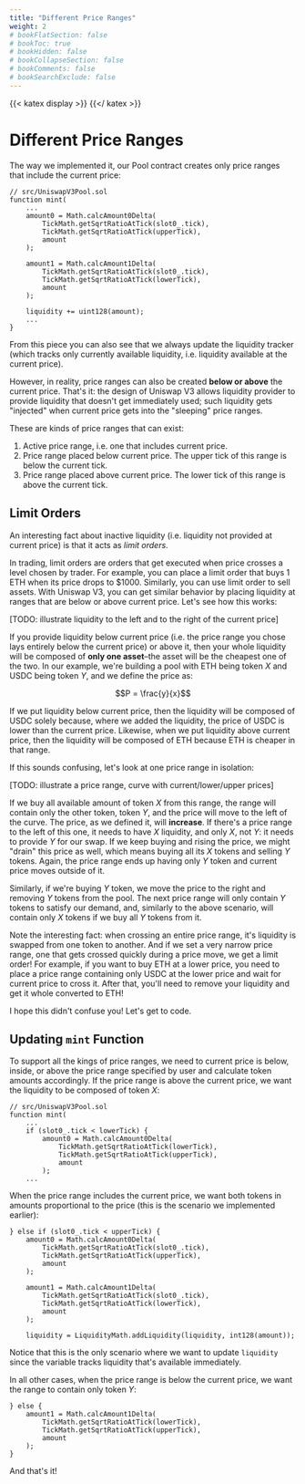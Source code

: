 ```yaml
---
title: "Different Price Ranges"
weight: 2
# bookFlatSection: false
# bookToc: true
# bookHidden: false
# bookCollapseSection: false
# bookComments: false
# bookSearchExclude: false
---
```


{{< katex display >}} {{</ katex >}}

# Different Price Ranges

The way we implemented it, our Pool contract creates only price ranges that include the current price:
```solidity
// src/UniswapV3Pool.sol
function mint(
    ...
    amount0 = Math.calcAmount0Delta(
        TickMath.getSqrtRatioAtTick(slot0_.tick),
        TickMath.getSqrtRatioAtTick(upperTick),
        amount
    );

    amount1 = Math.calcAmount1Delta(
        TickMath.getSqrtRatioAtTick(slot0_.tick),
        TickMath.getSqrtRatioAtTick(lowerTick),
        amount
    );

    liquidity += uint128(amount);
    ...
}
```

From this piece you can also see that we always update the liquidity tracker (which tracks only currently available
liquidity, i.e. liquidity available at the current price).

However, in reality, price ranges can also be created **below or above** the current price. That's it: the design of
Uniswap V3 allows liquidity provider to provide liquidity that doesn't get immediately used; such liquidity gets "injected"
when current price gets into the "sleeping" price ranges.

These are kinds of price ranges that can exist:
1. Active price range, i.e. one that includes current price.
1. Price range placed below current price. The upper tick of this range is below the current tick.
1. Price range placed above current price. The lower tick of this range is above the current tick.

## Limit Orders

An interesting fact about inactive liquidity (i.e. liquidity not provided at current price) is that it acts as *limit
orders*.

In trading, limit orders are orders that get executed when price crosses a level chosen by trader. For example, you can
place a limit order that buys 1 ETH when its price drops to $1000. Similarly, you can use limit order to sell assets.
With Uniswap V3, you can get similar behavior by placing liquidity at ranges that are below or above current price. Let's
see how this works:

[TODO: illustrate liquidity to the left and to the right of the current price]

If you provide liquidity below current price (i.e. the price range you chose lays entirely below the current price) or
above it, then your whole liquidity will be composed of **only one asset**–the asset will be the cheapest one of the two.
In our example, we're building a pool with ETH being token $X$ and USDC being token $Y$, and we define the price as:

$$P = \frac{y}{x}$$

If we put liquidity below current price, then the liquidity will be composed of USDC solely because, where we added the
liquidity, the price of USDC is lower than the current price. Likewise, when we put liquidity above current price, then
the liquidity will be composed of ETH because ETH is cheaper in that range.

If this sounds confusing, let's look at one price range in isolation:

[TODO: illustrate a price range, curve with current/lower/upper prices]

If we buy all available amount of token $X$ from this range, the range will contain only the other token, token $Y$, and
the price will move to the left of the curve. The price, as we defined it, will **increase**. If there's a price range
to the left of this one, it needs to have $X$ liquidity, and only $X$, not $Y$: it needs to provide $Y$ for our swap.
If we keep buying and rising the price, we might "drain" this price as well, which means buying all its $X$ tokens and
selling $Y$ tokens. Again, the price range ends up having only $Y$ token and current price moves outside of it.

Similarly, if we're buying $Y$ token, we move the price to the right and removing $Y$ tokens from the pool. The next
price range will only contain $Y$ tokens to satisfy our demand, and, similarly to the above scenario, will contain only
$X$ tokens if we buy all $Y$ tokens from it.

Note the interesting fact: when crossing an entire price range, it's liquidity is swapped from one token to another. And
if we set a very narrow price range, one that gets crossed quickly during a price move, we get a limit order! For example,
if you want to buy ETH at a lower price, you need to place a price range containing only USDC at the lower price and
wait for current price to cross it. After that, you'll need to remove your liquidity and get it whole converted to ETH!

I hope this didn't confuse you! Let's get to code.

## Updating `mint` Function

To support all the kings of price ranges, we need to current price is below, inside, or above the price range specified
by user and calculate token amounts accordingly. If the price range is above the current price, we want the liquidity
to be composed of token $X$:

```solidity
// src/UniswapV3Pool.sol
function mint(
    ...
    if (slot0_.tick < lowerTick) {
        amount0 = Math.calcAmount0Delta(
            TickMath.getSqrtRatioAtTick(lowerTick),
            TickMath.getSqrtRatioAtTick(upperTick),
            amount
        );
    ...
```

When the price range includes the current price, we want both tokens in amounts proportional to the price (this is the
scenario we implemented earlier):
```solidity
} else if (slot0_.tick < upperTick) {
    amount0 = Math.calcAmount0Delta(
        TickMath.getSqrtRatioAtTick(slot0_.tick),
        TickMath.getSqrtRatioAtTick(upperTick),
        amount
    );

    amount1 = Math.calcAmount1Delta(
        TickMath.getSqrtRatioAtTick(slot0_.tick),
        TickMath.getSqrtRatioAtTick(lowerTick),
        amount
    );

    liquidity = LiquidityMath.addLiquidity(liquidity, int128(amount));
```
Notice that this is the only scenario where we want to update `liquidity` since the variable tracks liquidity that's
available immediately.

In all other cases, when the price range is below the current price, we want the range to contain only token $Y$:
```solidity
} else {
    amount1 = Math.calcAmount1Delta(
        TickMath.getSqrtRatioAtTick(lowerTick),
        TickMath.getSqrtRatioAtTick(upperTick),
        amount
    );
}
```

And that's it!